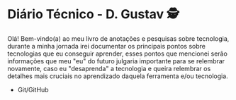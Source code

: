 # Diário Técnico - D. Gustav :detective:

Olá! Bem-vindo(a) ao meu livro de anotações e pesquisas sobre tecnologia, durante a minha jornada irei documentar os principais pontos sobre tecnologias que eu conseguir aprender, esses pontos que mencionei serão informações que meu "eu" do futuro julgaria importante para se relembrar novamente, caso eu "desaprenda" a tecnologia e queira relembrar os detalhes mais cruciais no aprendizado daquela ferramenta e/ou tecnologia.

- Git/GitHub

